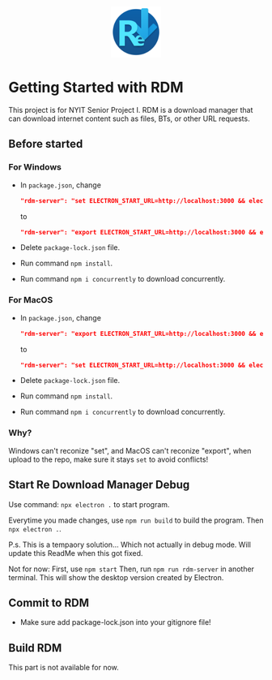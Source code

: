 <div style="text-align: center;">
  <img src="./src/assets/images/RDM.png" alt="RDM" width="100" height="100" />
</div>

# Getting Started with RDM

This project is for NYIT Senior Project I. RDM is a download manager that can download internet content such as files, BTs, or other URL requests.

## Before started

### For Windows
- In `package.json`, change
    ```json
    "rdm-server": "set ELECTRON_START_URL=http://localhost:3000 && electron .",
    ```

    to

    ```json
    "rdm-server": "export ELECTRON_START_URL=http://localhost:3000 && electron .",
    ```

- Delete `package-lock.json` file. 
- Run command `npm install`.
- Run command `npm i concurrently` to download concurrently.




### For MacOS

- In `package.json`, change

    ```json
    "rdm-server": "export ELECTRON_START_URL=http://localhost:3000 && electron .",
    ```

    to

    ```json
    "rdm-server": "set ELECTRON_START_URL=http://localhost:3000 && electron .",
    ```

- Delete `package-lock.json` file. 
- Run command `npm install`.
- Run command `npm i concurrently` to download concurrently.


### Why?
Windows can't reconize "set", and MacOS can't reconize "export", when upload to the repo, make sure it stays `set` to avoid conflicts!

## Start Re Download Manager Debug

Use command: `npx electron .` to start program.

Everytime you made changes, use `npm run build` to build the program. Then `npx electron .`.

P.s. This is a tempaory solution... Which not actually in debug mode. Will update this ReadMe when this got fixed.


Not for now:
First, use `npm start`
Then, run `npm run rdm-server` in another terminal.
This will show the desktop version created by Electron.

## Commit to RDM
- Make sure add package-lock.json into your gitignore file!

## Build RDM
This part is not available for now.

